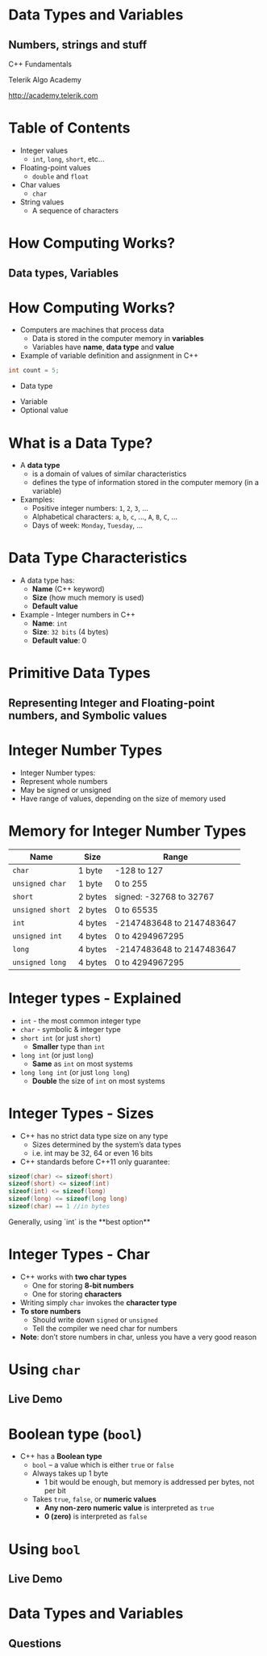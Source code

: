 <!-- section start -->

<!-- attr: {id: 'title', class: 'slide-title', hasScriptWrapper: true} -->

# Data Types and Variables
##  Numbers, strings and stuff
<div class="signature">
    <p class="signature-course">C++ Fundamentals</p>
    <p class="signature-initiative">Telerik Algo Academy</p>
    <a href="http://academy.telerik.com" class="signature-link">http://academy.telerik.com</a>
</div>

<!-- section start -->
<!-- attr: {id: 'table-of-contents'} -->
# Table of Contents

*   Integer values
    *   `int`, `long`, `short`, etc...
*   Floating-point values
    *   `double` and `float`
*   Char values
    *   `char`
*   String values
    * A sequence of characters

<!-- section start -->

<!-- attr: {class: 'slide-section', id: 'how-computing-works'} -->
#   How Computing Works?
##  Data types, Variables

<!-- attr: {hasScriptWrapper: true} -->
#   How Computing Works?

*   Computers are machines that process data
    *   Data is stored in the computer memory in **variables**
    *   Variables have **name**, **data type** and **value**
*   Example of variable definition and assignment in C++

```cpp
int count = 5;
```

*   Data type
  <!-- .element: class="balloon fragment" style="top: 50%; left:4%" -->
*   Variable <!-- .element: class="balloon fragment" style="top: 63%; left:12%" -->
*   Optional value <!-- .element: class="balloon fragment" style="top: 50%; left:30%" -->

#   What is a Data Type?

*   A **data type**
    *   is a domain of values of similar characteristics
    *   defines the type of information stored in the computer memory (in a variable)
*   Examples:
    *   Positive integer numbers: `1`, `2`, `3`, ...
    *   Alphabetical characters: `a`, `b`, `c`, ..., `A`, `B`, `C`, ...
    *   Days of week: `Monday`, `Tuesday`, ...

#   Data Type Characteristics

*   A data type has:
    *   **Name** (C++ keyword)
    *   **Size** (how much memory is used)
    *   **Default value**
*   Example - Integer numbers in C++
    *   **Name**: `int`
    *   **Size**: `32 bits` (4 bytes)
    *   **Default value**: 0

<!-- section start -->

<!-- attr: {class: 'slide-section', id: 'primitive-data-types'} -->
#   Primitive Data Types
##    Representing Integer and Floating-point numbers, and Symbolic values

<!-- attr: { hasScriptWrapper: true} -->
#   Integer Number Types

*   Integer Number types:
*   Represent whole numbers
*   May be signed or unsigned
*   Have range of values, depending on the size of memory used

<!-- attr: {style: 'font-size:38px'} -->
#   Memory for Integer Number Types
| Name             |  Size   | Range               |
| ---------------- | ------- | ------------------- |
| `char`           | 1 byte  | -128 to 127 |
| `unsigned char`  | 1 byte  | 0 to 255  |
| `short`          | 2 bytes | signed: -32768 to 32767
| `unsigned short` | 2 bytes | 0 to 65535 |
| `int`            | 4 bytes | -2147483648 to 2147483647 |
| `unsigned int`   | 4 bytes | 0 to 4294967295 |
| `long`           | 4 bytes | -2147483648 to 2147483647 |
| `unsigned long`  | 4 bytes | 0 to 4294967295 |

#   Integer types - Explained

*   `int` - the most common integer type
*   `char` - symbolic & integer type
*   `short int` (or just `short`)
    *   **Smaller** type than `int`
*   `long int` (or just `long`)
    *   **Same** as `int` on most systems
*   `long long int` (or just `long long`)
    *   **Double** the size of `int` on most systems

<!-- attr: {hasScriptWrapper: true} -->
#   Integer Types - Sizes

*   C++ has no strict data type size on any type
    *   Sizes determined by the system’s data types
    *   i.e. int may be 32, 64 or even 16 bits
*   C++ standards before C++11 only  guarantee:

```cpp
sizeof(char) <= sizeof(short)
sizeof(short) <= sizeof(int)
sizeof(int) <= sizeof(long)
sizeof(long) <= sizeof(long long)
sizeof(char) == 1 //in bytes
```

<div>Generally, using `int` is the **best option**</div><!-- .element: class="fragment" style="text-align: center" -->

#   Integer Types - Char

*   C++ works with **two char types**
    *   One for storing **8-bit numbers**
    *   One for storing **characters**
*   Writing simply `char` invokes the **character type**
*   **To store numbers**
    *   Should write down `signed` or `unsigned`
    *   Tell the compiler we need char for numbers
*   **Note**: don’t store numbers in char, unless you have a very good reason

<!-- attr: {class: 'slide-section', id: 'char-data-type'} -->
#   Using `char`
##    Live Demo

#   Boolean type (`bool`)

*   C++ has a **Boolean type**
    *   `bool` – a value which is either `true` or `false`
    *   Always takes up 1 byte
        *   1 bit would be enough, but memory is addressed per bytes, not per bit
    *   Takes `true`, `false`, or **numeric values**
        *   **Any non-zero numeric value** is interpreted as `true`
        *   **0 (zero)** is interpreted as `false`

<!-- attr: {class: 'slide-section', id: 'bool-data-type'} -->
#   Using `bool`
##    Live Demo
<!-- section start -->

<!-- attr: {class: 'slide-questions', id:"questions"} -->
#   Data Types and Variables
##    Questions
